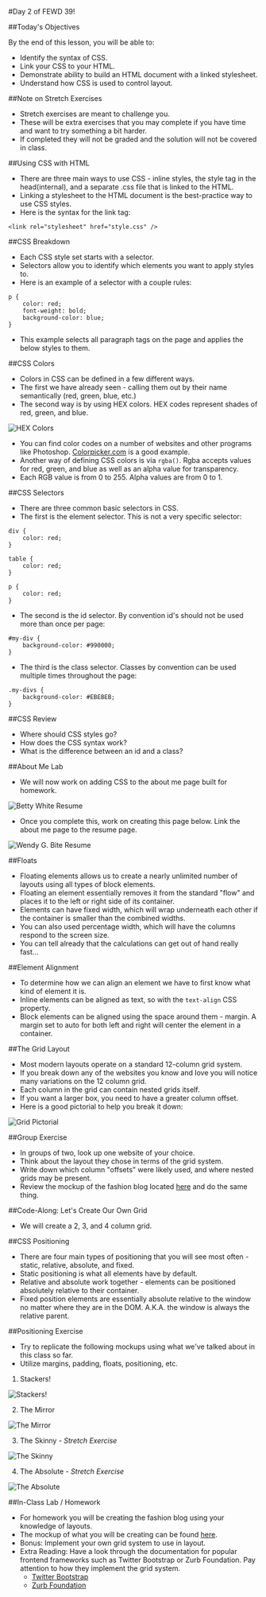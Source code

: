 #Day 2 of FEWD 39!

##Today's Objectives

By the end of this lesson, you will be able to:

- Identify the syntax of CSS. 
- Link your CSS to your HTML. 
- Demonstrate ability to build an HTML document with a linked stylesheet. 
- Understand how CSS is used to control layout. 

##Note on Stretch Exercises
- Stretch exercises are meant to challenge you. 
- These will be extra exercises that you may complete if you have time and want to try something a bit harder. 
- If completed they will not be graded and the solution will not be covered in class. 

##Using CSS with HTML
- There are three main ways to use CSS - inline styles, the style tag in the head(internal), and a separate .css file that is linked to the HTML.
- Linking a stylesheet to the HTML document is the best-practice way to use CSS styles.
- Here is the syntax for the link tag:

` <link rel="stylesheet" href="style.css" /> `

##CSS Breakdown
- Each CSS style set starts with a selector.
- Selectors allow you to identify which elements you want to apply styles to.
- Here is an example of a selector with a couple rules:

```
p {
    color: red;
    font-weight: bold;
    background-color: blue;
}

```
- This example selects all paragraph tags on the page and applies the below styles to them.

##CSS Colors
- Colors in CSS can be defined in a few different ways.
- The first we have already seen - calling them out by their name semantically (red, green, blue, etc.)
- The second way is by using HEX colors. HEX codes represent shades of red, green, and blue.

![HEX Colors](img/hex_colors.png)


- You can find color codes on a number of websites and other programs like Photoshop. [Colorpicker.com](http://www.colorpicker.com/) is a good example.
- Another way of defining CSS colors is via `rgba()`. Rgba accepts values for red, green, and blue as well as an alpha value for transparency.
- Each RGB value is from 0 to 255. Alpha values are from 0 to 1.

##CSS Selectors
- There are three common basic selectors in CSS.
- The first is the element selector. This is not a very specific selector:

```
div {
	color: red;
}

table {
	color: red;
}

p {
	color: red;
}
```

- The second is the id selector. By convention id's should not be used more than once per page:

```
#my-div {
	background-color: #990000;
}
```

- The third is the class selector. Classes by convention can be used multiple times throughout the page:

```
.my-divs {
	background-color: #EBEBEB;
}
```


##CSS Review
- Where should CSS styles go?
- How does the CSS syntax work?
- What is the difference between an id and a class?


##About Me Lab
- We will now work on adding CSS to the about me page built for homework.

![Betty White Resume](img/WendyBite_AboutMe.png)

- Once you complete this, work on creating this page below. Link the about me page to the resume page. 

![Wendy G. Bite Resume](img/WendyBite_Resume.png)

##Floats
- Floating elements allows us to create a nearly unlimited number of layouts using all types of block elements.
- Floating an element essentially removes it from the standard "flow" and places it to the left or right side of its container.
- Elements can have fixed width, which will wrap underneath each other if the container is smaller than the combined widths.
- You can also used percentage width, which will have the columns respond to the screen size.
- You can tell already that the calculations can get out of hand really fast...

##Element Alignment
- To determine how we can align an element we have to first know what kind of element it is.
- Inline elements can be aligned as text, so with the `text-align` CSS property.
- Block elements can be aligned using the space around them - margin. A margin set to auto for both left and right will center the element in a container.

##The Grid Layout
- Most modern layouts operate on a standard 12-column grid system.
- If you break down any of the websites you know and love you will notice many variations on the 12 column grid.
- Each column in the grid can contain nested grids itself.
- If you want a larger box, you need to have a greater column offset.
- Here is a good pictorial to help you break it down:

![Grid Pictorial](img/grid.jpg)

##Group Exercise
- In groups of two, look up one website of your choice.
- Think about the layout they chose in terms of the grid system.
- Write down which column "offsets" were likely used, and where nested grids may be present.
- Review the mockup of the fashion blog located [here](img/fashion_blog_2.png) and do the same thing.

##Code-Along: Let's Create Our Own Grid
- We will create a 2, 3, and 4 column grid.


##CSS Positioning
- There are four main types of positioning that you will see most often - static, relative, absolute, and fixed.
- Static positioning is what all elements have by default. 
- Relative and absolute work together - elements can be positioned absolutely relative to their container.
- Fixed position elements are essentially absolute relative to the window no matter where they are in the DOM. A.K.A. the window is always the relative parent.

##Positioning Exercise
- Try to replicate the following mockups using what we've talked about in this class so far.
- Utilize margins, padding, floats, positioning, etc.

1. Stackers!

![Stackers!](img/stackers.png)

2. The Mirror

![The Mirror](img/the_mirror.png)

3. The Skinny - *Stretch Exercise*

![The Skinny](img/the_skinny.png)

4. The Absolute - *Stretch Exercise*

![The Absolute](img/the_absolute.png)

##In-Class Lab / Homework
- For homework you will be creating the fashion blog using your knowledge of layouts.
- The mockup of what you will be creating can be found [here](img/fashion_blog_2.png).
- Bonus: Implement your own grid system to use in layout.
- Extra Reading: Have a look through the documentation for popular frontend frameworks such as Twitter Bootstrap or Zurb Foundation. Pay attention to how they implement the grid system.
	- [Twitter Bootstrap](http://getbootstrap.com/)
	- [Zurb Foundation](http://foundation.zurb.com/)